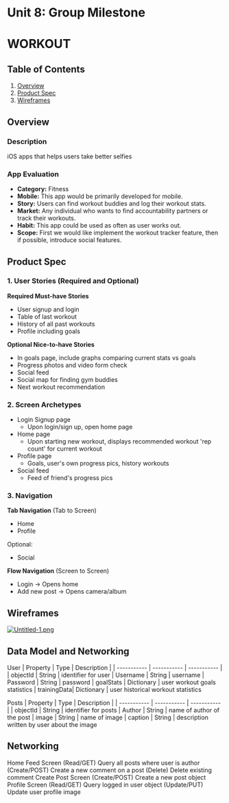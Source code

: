 Unit 8: Group Milestone 
===

# WORKOUT 

## Table of Contents
1. [Overview](#Overview)
1. [Product Spec](#Product-Spec)
1. [Wireframes](#Wireframes)

## Overview
### Description
iOS apps that helps users take better selfies


### App Evaluation
- **Category:** Fitness
- **Mobile:** This app would be primarily developed for mobile.
- **Story:** Users can find workout buddies and log their workout stats.
- **Market:** Any individual who wants to find accountability partners or track their workouts.
- **Habit:** This app could be used as often as user works out.
- **Scope:** First we would like implement the workout tracker feature, then if possible, introduce social features.

## Product Spec
### 1. User Stories (Required and Optional)

**Required Must-have Stories**

* User signup and login
* Table of last workout
* History of all past workouts
* Profile including goals

**Optional Nice-to-have Stories**

* In goals page, include graphs comparing current stats vs goals
* Progress photos and video form check
* Social feed
* Social map for finding gym buddies
* Next workout recommendation

### 2. Screen Archetypes

* Login Signup page
   * Upon login/sign up, open home page
* Home page
   * Upon starting new workout, displays recommended workout 'rep count' for current workout
* Profile page
   * Goals, user's own progress pics, history workouts
* Social feed
   * Feed of friend's progress pics

### 3. Navigation

**Tab Navigation** (Tab to Screen)
* Home
* Profile

Optional:
* Social

**Flow Navigation** (Screen to Screen)
* Login -> Opens home
* Add new post -> Opens camera/album


## Wireframes
[![Untitled-1.png](https://i.postimg.cc/zfkMYDb0/Untitled-1.png)](https://postimg.cc/JyGKbLQk)


## Data Model and Networking
User
| Property    | Type        | Description |
| ----------- | ----------- | ----------- |
| objectId    | String      | identifier for user
| Username    | String      | username
| Password    | String      | password
| goalStats   | Dictionary  | user workout goals statistics
| trainingData| Dictionary  | user historical workout statistics

Posts
| Property    | Type        | Description |
| ----------- | ----------- | ----------- |
| objectId    | String      | identifier for posts
| Author      | String      | name of author of the post
| image       | String      | name of image
| caption     | String      | description written by user about the image

## Networking
Home Feed Screen
(Read/GET) Query all posts where user is author
(Create/POST) Create a new comment on a post
(Delete) Delete existing comment
Create Post Screen
(Create/POST) Create a new post object
Profile Screen
(Read/GET) Query logged in user object
(Update/PUT) Update user profile image




